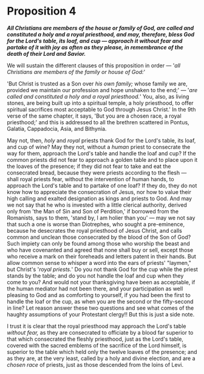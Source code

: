 # Proposition 4

***All Christians are members of the house or family of God, are called and constituted a holy and a royal priesthood, and may, therefore, bless God for the Lord's table, its loaf, and cup — approach it without fear and partake of it with joy as often as they please, in remembrance of the death of their Lord and Savior.***

We will sustain the different clauses of this proposition in order — '*all Christians are members of the family or house of God:*'

'But Christ is trusted as a Son over *his own family;* whose family we are, provided we maintain our profession and hope unshaken to the end;' — '*are called and constituted a holy and a royal priesthood.*' You, also, as living stones, are being built up into a spiritual temple, a holy priesthood, to offer spiritual sacrifices most acceptable to God through Jesus Christ.' In the 9th verse of the same chapter, it says, 'But you are a chosen race, a royal priesthood;' and this is addressed to all the brethren scattered in Pontus, Galatia, Cappadocia, Asia, and Bithynia.

May not, then, *holy* and *royal* priests thank God for the Lord's table, its loaf, and cup of wine? May they not, without a *human* priest to consecrate the way for them, approach the Lord's table and handle the loaf and cup? If the common priests did not fear to approach a golden table and to place upon it the loaves of the presence; if they did not fear to take and eat the consecrated bread, because they were priests according to the flesh — shall royal priests fear, without the intervention of human hands, to approach the Lord's table and to partake of one loaf? If they do, they do not know how to appreciate the consecration of Jesus, nor how to value their high calling and exalted designation as kings and priests to God. And may we not say that he who is invested with a little clerical authority, derived only from 'the Man of Sin and Son of Perdition,' if borrowed from the Romanists, says to them, 'stand by, I am holier than you' — may we not say that such a one is worse than Diotrephes, who sought a pre-eminence, because he desecrates the royal priesthood of Jesus Christ, and calls common and unclean those consecrated by the blood of the Son of God? Such impiety can only be found among those who worship the beast and who have covenanted and agreed that none shall buy or sell, except those who receive a mark on their foreheads and letters patent in their hands. But allow common sense to whisper a word into the ears of priests' "laymen," but Christ's '*royal priests.*' Do you not thank God for the cup while the priest stands by the table; and do you not handle the loaf and cup when they come to you? And would not your thanksgiving have been as acceptable, if the human mediator had not been there, and your participation as well pleasing to God and as comforting to yourself, if you had been the first to handle the loaf or the cup, as when you are the second or the fifty-second in line? Let reason answer these two questions and see what comes of the haughty assumptions of your Protestant clergy!! But this is just a side note.

I trust it is clear that the royal priesthood may approach the Lord's table *without fear,* as they are consecrated to officiate by a blood far superior to that which consecrated the fleshly priesthood, just as the Lord's table, covered with the sacred emblems of the sacrifice of the Lord himself, is superior to the table which held only the twelve loaves of the presence; and as they are, at the very least, called by a holy and divine election, and are a *chosen race* of priests, just as those descended from the loins of Levi.